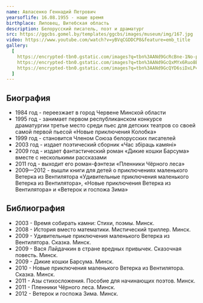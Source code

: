 ```yaml
---
name: Авласенко Геннадий Петрович
yearsoflife: 16.08.1955 - наше время
birthplace: Липовец, Витебская область
description: Белорусский писатель, поэт и драматург
src: https://ggcbs.gomel.by/templates/ggcbs/images/museum/img/167.jpg
video: https://www.youtube.com/watch?v=yBVqCGDDCP8&feature=emb_title
gallery:
  [
    https://encrypted-tbn0.gstatic.com/images?q=tbn%3AANd9GcRcBne-1No-pDqXBzgpEZA9cbZylKwAd7qQ1I3wXwh5U3xS37zh,
    https://encrypted-tbn0.gstatic.com/images?q=tbn%3AANd9GcQxMYx6Ruo8BpJ9xYSgelkqlvjVebMcESvaIs3u6GaQl79hOCEM,
    https://encrypted-tbn0.gstatic.com/images?q=tbn%3AANd9GcQYD6siDxLP43CJaBSzcsXhjpVKmW_ln16-k3bJkqNiN9C4ktrr,
  ]
---
```


## Биография

- 1984 год - переезжает в город Червене Минской области
- 1995 год - занимает первом республиканском конкурсе драматургии третье место среди пьес для детских театров со своей самой первой пьесой «Новые приключения Колобка»
- 1999 год - становится Членом Союза белорусских писателей
- 2003 год - издает поэтический сборник «Час збіраць камяні»
- 2009 год - издает фантастический роман «Дикие кошки Барсума» вместе с несколькими рассказами
- 2011 год - выходит его роман-фэнтези «Пленники Чёрного леса»
- 2009—2012 - вышли книги для детей о приключениях маленького Ветерка из Вентилятора «Удивительные приключения маленького Ветерка из Вентилятора», «Новые приключения Ветерка из Вентилятора» и «Ветерок и госпожа Зима»

## Библиография

- 2003 - Время собирать камни: Стихи, поэмы. Минск.
- 2008 - История вместо математики. Мистический триллер. Минск.
- 2009 - Удивительные приключения маленького Ветерка из Вентилятора. Сказка. Минск.
- 2009 - Вася Лайдачкин в стране вредных привычек. Сказочная повесть. Минск.
- 2009 - Дикие кошки Барсума. Минск.
- 2010 - Новые приключения маленького Ветерка из Вентилятора. Сказка. Минск.
- 2011 - Азы стихосложения. Пособие для начинающих поэтов. Минск.
- 2011 - Пленники Чёрного леса. Минск.
- 2012 - Ветерок и госпожа Зима. Минск.
